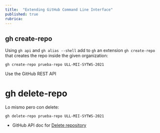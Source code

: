 ```yaml
---
title:  "Extending GitHub Command Line Interface"
published: true
rubrica:
---
```


## gh create-repo

Using `gh api` and `gh alias --shell` add to `gh` 
an extension `gh create-repo` that creates the repo inside the given organization:

```
gh create-repo prueba-repo ULL-MII-SYTWS-2021
```

Use the GitHub REST API

# gh delete-repo


Lo mismo pero con delete:

```
gh delete-repo prueba-repo ULL-MII-SYTWS-2021
```

* GitHub API doc for [Delete repository](https://docs.github.com/es/rest/reference/repos#delete-a-repository)